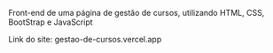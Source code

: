 Front-end de uma página de gestão de cursos, utilizando HTML, CSS, BootStrap e JavaScript

Link do site: gestao-de-cursos.vercel.app

